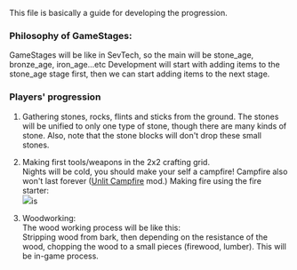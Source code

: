 This file is basically a guide for developing the progression. 

### Philosophy of GameStages: 
GameStages will be like in SevTech, so the main will be stone_age, bronze_age, iron_age...etc Development will start with adding items to the stone_age stage first, then we can start adding items to the next stage.

### Players' progression
1. Gathering stones, rocks, flints and sticks from the ground. The stones will be unified to only one type of stone, though there are many kinds of stone. Also, note that the stone blocks will don't drop these small stones.

2. Making first tools/weapons in the 2x2 crafting grid.  
Nights will be cold, you should make your self a campfire! Campfire also won't last forever ([Unlit Campfire] mod.)
Making fire using the fire starter:   
![](https://i.imgur.com/HoCgMuC.png)is 

3. Woodworking:   
The wood working process will be like this:  
Stripping wood from bark, then depending on the resistance of the wood, chopping the wood to a small pieces (firewood, lumber). This will be in-game process.

[Unlit Campfire]: https://www.curseforge.com/minecraft/mc-mods/unlit-campfire
